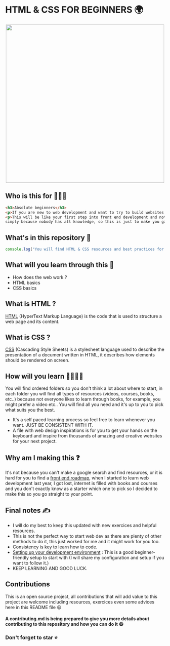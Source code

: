 
# HTML & CSS FOR BEGINNERS 🌍
<p align="center">
<img src="https://www.iim.fr/ecole-web/wp-content/uploads/2017/01/HTML5.jpg" width="500" >
</p>

## Who is this for  🧑‍🤝‍🧑
``` HTML
<h3>Absolute beginners</h3>
<p>If you are new to web development and want to try to build websites from scratch, this repository is for you.</p>
<p>This will be like your first step into front end development and note that you will not learn everything 
simply because nobody has all knowledge, so this is just to make you gain time and know where to start.</p>
```

## What's in this repository  🔑
```javascript
console.log("You will find HTML & CSS resources and best practices for beginners.")
```

## What will you learn through this  📓
* How does the web work ?
* HTML basics
* CSS basics

## What is HTML ?
[HTML](https://developer.mozilla.org/en-US/docs/Web/HTML) (HyperText Markup Language) is the code that is used to structure a web page and its content.
## What is CSS ?
[CSS](https://developer.mozilla.org/en-US/docs/Web/CSS) (Cascading Style Sheets) is a stylesheet language used to describe the presentation of a document written in HTML, it describes how elements should be rendered on screen.

## How will you learn  👨‍🎓👩‍🎓
You will find ordered folders so you don't think a lot about where to start, in each folder you will find all types of resources (videos, courses, books, etc..) because not everyone likes to learn through books, for example, you might prefer a video etc..
You will find all you need and it's up to you to pick what suits you the best.
* It's a self paced learning process so feel free to learn whenever you want. JUST BE CONSISTENT WITH IT.
* A file with web design inspirations is for you to get your hands on the keyboard and inspire from thousands of amazing and creative websites for your next project.

## Why am I making this ❓
It's not because you can't make a google search and find resources, or it is hard for you to find a [front end roadmap](https://roadmap.sh/frontend), when I started to learn web development last year, I got lost, internet is filled with books and courses and you don't exactly know as a starter which one to pick so I decided to make this so you go straight to your point.

## Final notes ✍️
* I will do my best to keep this updated with new exercices and helpful resources.
* This is not the perfect way to start web dev as there are plenty of other methods to do it, this just worked for me and it might work for you too.
* Consistency is key to learn how to code.
* [Setting up your development environment](https://www.youtube.com/watch?v=H2gvHxC9gFY) : This is a good beginner-friendly setup to start with (I will share my configuration and setup if you want to follow it.)
* KEEP LEARNING AND GOOD LUCK.

## Contributions
This is an open source project, all contributions that will add value to this project are welcome including resources, exercices even some advices here in this README file 😃
#### A contributing.md is being prepared to give you more details about contributing to this repository and how you can do it :smiley:

### Don't forget to star ⭐
